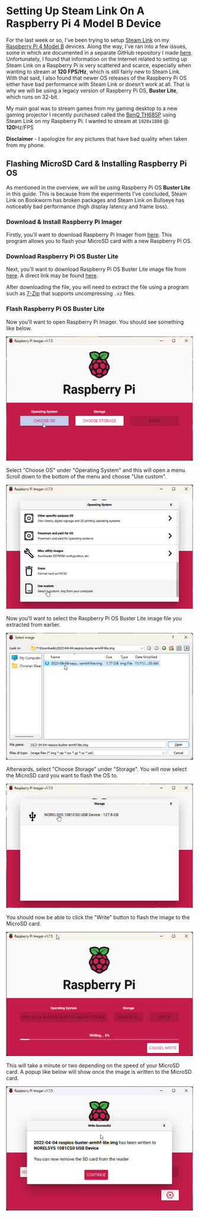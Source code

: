 # Setting Up Steam Link On A Raspberry Pi 4 Model B Device
For the last week or so, I've been trying to setup [Steam Link](https://store.steampowered.com/app/353380/Steam_Link/) on my [Raspberry Pi 4 Model B](https://www.amazon.com/Raspberry-Model-2019-Quad-Bluetooth/dp/B07TC2BK1X) devices. Along the way, I've ran into a few issues, some in which are documented in a separate GitHub repository I made [here](https://github.com/gamemann/Steam-Link-Setup-And-Issues-On-Raspberry-Pi). Unfortunately, I found that information on the Internet related to setting up Steam Link on a Raspberry Pi is very scattered and scarce, especially when wanting to stream at **120 FPS/Hz**, which is still fairly new to Steam Link. With that said, I also found that newer OS releases of the Raspberry Pi OS either have bad performance with Steam Link or doesn't work at all. That is why we will be using a legacy version of Raspberry Pi OS, **Buster Lite**, which runs on 32-bit.

My main goal was to stream games from my gaming desktop to a new gaming projector I recently purchased called the [BenQ TH685P](https://www.amazon.com/dp/B09V22YRMJ) using Steam Link on my Raspberry Pi. I wanted to stream at `1920x1080` @ **120**Hz/FPS

**Disclaimer** - I apologize for any pictures that have bad quality when taken from my phone.

## Flashing MicroSD Card & Installing Raspberry Pi OS
As mentioned in the overview, we will be using Raspberry Pi OS **Buster Lite** in this guide. This is because from the experiments I've concluded, Steam Link on Bookworm has broken packages and Steam Link on Bullseye has noticeably bad performance (high display latency and frame loss).

### Download & Install Raspberry Pi Imager
Firstly, you'll want to download Raspberry Pi Imager from [here](https://www.raspberrypi.com/software/). This program allows you to flash your MicroSD card with a new Raspberry Pi OS.

### Download Raspberry Pi OS Buster Lite
Next, you'll want to download Raspberry Pi OS Buster Lite image file from [here](https://downloads.raspberrypi.org/raspios_oldstable_lite_armhf/images/raspios_oldstable_lite_armhf-2022-04-07/). A direct link may be found [here](https://downloads.raspberrypi.org/raspios_oldstable_lite_armhf/images/raspios_oldstable_lite_armhf-2022-04-07/2022-04-04-raspios-buster-armhf-lite.img.xz). 

After downloading the file, you will need to extract the file using a program such as [7-Zip](https://www.7-zip.org/) that supports uncompressing `.xz` files.

### Flash Raspberry Pi OS Buster Lite
Now you'll want to open Raspberry Pi Imager. You should see something like below.

![Raspberry Pi Imager](./images/screenshots/ss-raspsdwrite01.png)

Select "Choose OS" under "Operating System" and this will open a menu. Scroll down to the bottom of the menu and choose "Use custom".

![Raspberry Pi Imager](./images/screenshots/ss-raspsdwrite02.png)

Now you'll want to select the Raspberry Pi OS Buster Lite image file you extracted from earlier.

![Raspberry Pi Imager](./images/screenshots/ss-raspsdwrite03.png)

Afterwards, select "Choose Storage" under "Storage". You will now select the MicroSD card you want to flash the OS to.

![Raspberry Pi Imager](./images/screenshots/ss-raspsdwrite04.png)

You should now be able to click the "Write" button to flash the image to the MicroSD card.

![Raspberry Pi Imager](./images/screenshots/ss-raspsdwrite05.png)

This will take a minute or two depending on the speed of your MicroSD card. A popup like below will show once the image is written to the MicroSD card.

![Raspberry Pi Imager](./images/screenshots/ss-raspsdwrite06.png)